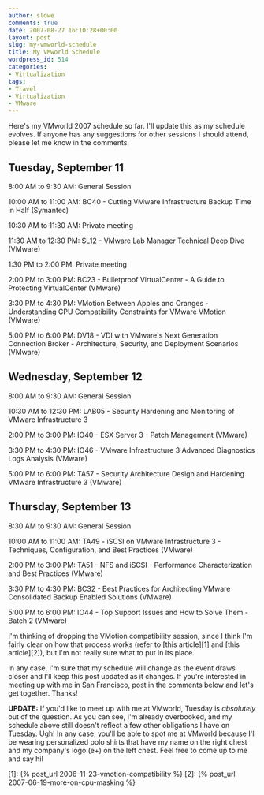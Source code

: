 ```yaml
---
author: slowe
comments: true
date: 2007-08-27 16:10:28+00:00
layout: post
slug: my-vmworld-schedule
title: My VMworld Schedule
wordpress_id: 514
categories:
- Virtualization
tags:
- Travel
- Virtualization
- VMware
---
```


Here's my VMworld 2007 schedule so far. I'll update this as my schedule evolves. If anyone has any suggestions for other sessions I should attend, please let me know in the comments.

## Tuesday, September 11

8:00 AM to 9:30 AM: General Session  

10:00 AM to 11:00 AM: BC40 - Cutting VMware Infrastructure Backup Time in Half (Symantec)  

10:30 AM to 11:30 AM: Private meeting  

11:30 AM to 12:30 PM: SL12 - VMware Lab Manager Technical Deep Dive (VMware)  

1:30 PM to 2:00 PM: Private meeting  

2:00 PM to 3:00 PM: BC23 - Bulletproof VirtualCenter - A Guide to Protecting VirtualCenter (VMware)  

3:30 PM to 4:30 PM: VMotion Between Apples and Oranges - Understanding CPU Compatibility Constraints for VMware VMotion (VMware)  

5:00 PM to 6:00 PM: DV18 - VDI with VMware's Next Generation Connection Broker - Architecture, Security, and Deployment Scenarios (VMware)

## Wednesday, September 12

8:00 AM to 9:30 AM: General Session  

10:30 AM to 12:30 PM:  LAB05 - Security Hardening and Monitoring of VMware Infrastructure 3  

2:00 PM to 3:00 PM: IO40 - ESX Server 3 - Patch Management (VMware)  

3:30 PM to 4:30 PM: IO46 - VMware Infrastructure 3 Advanced Diagnostics Logs Analysis (VMware)  

5:00 PM to 6:00 PM: TA57 - Security Architecture Design and Hardening VMware Infrastructure 3 (VMware)

## Thursday, September 13

8:30 AM to 9:30 AM: General Session  

10:00 AM to 11:00 AM: TA49 - iSCSI on VMware Infrastructure 3 - Techniques, Configuration, and Best Practices (VMware)  

2:00 PM to 3:00 PM: TA51 - NFS and iSCSI - Performance Characterization and Best Practices (VMware)  

3:30 PM to 4:30 PM: BC32 - Best Practices for Architecting VMware Consolidated Backup Enabled Solutions (VMware)  

5:00 PM to 6:00 PM: IO44 - Top Support Issues and How to Solve Them - Batch 2 (VMware)

I'm thinking of dropping the VMotion compatibility session, since I think I'm fairly clear on how that process works (refer to [this article][1] and [this article][2]), but I'm not really sure what to put in its place.

In any case, I'm sure that my schedule will change as the event draws closer and I'll keep this post updated as it changes. If you're interested in meeting up with me in San Francisco, post in the comments below and let's get together. Thanks!

**UPDATE:** If you'd like to meet up with me at VMworld, Tuesday is _absolutely_ out of the question. As you can see, I'm already overbooked, and my schedule above still doesn't reflect a few other obligations I have on Tuesday. Ugh! In any case, you'll be able to spot me at VMworld because I'll be wearing personalized polo shirts that have my name on the right chest and my company's logo (e+) on the left chest. Feel free to come up to me and say hi!

[1]: {% post_url 2006-11-23-vmotion-compatibility %}
[2]: {% post_url 2007-06-19-more-on-cpu-masking %}

